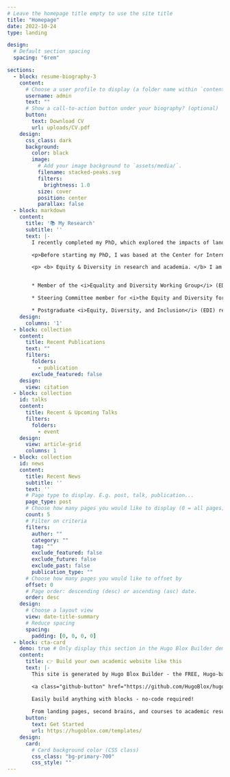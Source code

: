 ```yaml
---
# Leave the homepage title empty to use the site title
title: "Homepage"
date: 2022-10-24
type: landing

design:
  # Default section spacing
  spacing: "6rem"

sections:
  - block: resume-biography-3
    content:
      # Choose a user profile to display (a folder name within `content/authors/`)
      username: admin
      text: ""
      # Show a call-to-action button under your biography? (optional)
      button:
        text: Download CV
        url: uploads/CV.pdf
    design:
      css_class: dark
      background:
        color: black
        image:
          # Add your image background to `assets/media/`.
          filename: stacked-peaks.svg
          filters:
            brightness: 1.0
          size: cover
          position: center
          parallax: false
  - block: markdown
    content:
      title: '📚 My Research'
      subtitle: ''
      text: |-
        I recently completed my PhD, which explored the impacts of land-use change in Indonesia on forest ecosystems and the well-being of local communities. I recieved a scholarship from Erasmus Mundus to pursue a double Master's degree in Sustainable Tropical Forestry (SUTROFOR) from the University of Copenhagen, Denmark, and AgroParisTech Montpellier, France. My Bachelors degree was received from the University of East Anglia (UEA) in Environmental Geography and International Development. 

        <p>Before starting my PhD, I was based at the Center for International Forestry Research (CIFOR) Headquarters in Bogor, Indonesia. My work primarily focused on the interface between forests and aquatic ecosystems across the tropics and what implications this has for food security and nutrition. My work has mostly been on socio-environmental issues within the context of tropical forestry in Indonesia. </p>

        <p> <b> Equity & Diversity in research and academia. </b> I am actively involved in several initiatives that aim to address the unequal barriers and risks in fieldwork, academia, and the broader environmental sector:</p>


        * Member of the <i>Equality and Diversity Working Group</i> (EDWG) for the British Ecological Society (BES)

        * Steering Committee member for <i>the Equity and Diversity for all Genders in Ecology</i> (EDGE) Gender Network, BES

        * Postgraduate <i>Equity, Diversity, and Inclusion</i> (EDI) representative in the School of Anthropology and Conservation (SAC), University of Kent </p1>
    design:
      columns: '1'
  - block: collection
    content:
      title: Recent Publications
      text: ""
      filters:
        folders:
          - publication
        exclude_featured: false
    design:
      view: citation
  - block: collection
    id: talks
    content:
      title: Recent & Upcoming Talks
      filters:
        folders:
          - event
    design:
      view: article-grid
      columns: 1
  - block: collection
    id: news
    content:
      title: Recent News
      subtitle: ''
      text: ''
      # Page type to display. E.g. post, talk, publication...
      page_type: post
      # Choose how many pages you would like to display (0 = all pages)
      count: 5
      # Filter on criteria
      filters:
        author: ""
        category: ""
        tag: ""
        exclude_featured: false
        exclude_future: false
        exclude_past: false
        publication_type: ""
      # Choose how many pages you would like to offset by
      offset: 0
      # Page order: descending (desc) or ascending (asc) date.
      order: desc
    design:
      # Choose a layout view
      view: date-title-summary
      # Reduce spacing
      spacing:
        padding: [0, 0, 0, 0]
  - block: cta-card
    demo: true # Only display this section in the Hugo Blox Builder demo site
    content:
      title: 👉 Build your own academic website like this
      text: |-
        This site is generated by Hugo Blox Builder - the FREE, Hugo-based open source website builder trusted by 250,000+ academics like you.

        <a class="github-button" href="https://github.com/HugoBlox/hugo-blox-builder" data-color-scheme="no-preference: light; light: light; dark: dark;" data-icon="octicon-star" data-size="large" data-show-count="true" aria-label="Star HugoBlox/hugo-blox-builder on GitHub">Star</a>

        Easily build anything with blocks - no-code required!
        
        From landing pages, second brains, and courses to academic resumés, conferences, and tech blogs.
      button:
        text: Get Started
        url: https://hugoblox.com/templates/
    design:
      card:
        # Card background color (CSS class)
        css_class: "bg-primary-700"
        css_style: ""
---
```


